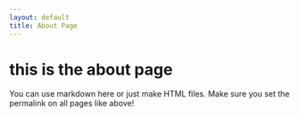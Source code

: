 ```yaml
---
layout: default
title: About Page
---
```


# this is the about page

You can use markdown here or just make HTML files.
Make sure you set the permalink on all pages like above!
